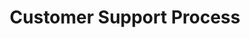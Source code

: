 ---
title: Customer Support Process
excerpt: ''
deprecated: false
hidden: true
link:
  new_tab: false
  url: https://readme.facets.cloud/page/customer-support-process
metadata:
  title: ''
  description: ''
  robots: noindex
next:
  description: ''
---